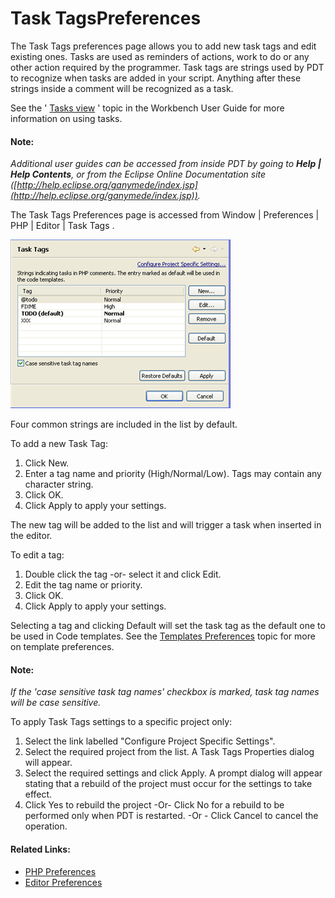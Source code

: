 # Task TagsPreferences

<!--context:task_tags_preferences-->

The Task Tags preferences page allows you to add new task tags and edit existing ones. Tasks are used as reminders of actions, work to do or any other action required by the programmer. Task tags are strings used by PDT to recognize when tasks are added in your script. Anything after these strings inside a comment will be recognized as a task.

See the ' [Tasks view](PLUGINS_ROOT/org.eclipse.platform.doc.user/concepts/ctskview.htm)  ' topic in the  Workbench User Guide for more information on using tasks.

#### Note:

_Additional user guides can be accessed from inside PDT by going to **Help | Help Contents**, or from the Eclipse Online Documentation site ([http://help.eclipse.org/ganymede/index.jsp](http://help.eclipse.org/ganymede/index.jsp))._

The Task Tags Preferences page is accessed from Window | Preferences | PHP | Editor | Task Tags .

![task_tags.png](images/task_tags.png "task_tags.png")

Four common strings are included in the list by default.

<!--ref-start-->

To add a new Task Tag:

 1. Click New.
 2. Enter a tag name and priority (High/Normal/Low). Tags may contain any character string.
 3. Click OK.
 4. Click Apply to apply your settings.

The new tag will be added to the list and will trigger a task when inserted in the editor.

<!--ref-end-->

<!--ref-start-->

To edit a tag:

 1. Double click the tag -or- select it and click Edit.
 2. Edit the tag name or priority.
 3. Click OK.
 4. Click Apply to apply your settings.

<!--ref-end-->

Selecting a tag and clicking Default will set the task tag as the default one to be used in Code templates. See the [Templates Preferences](064-templates.md) topic for more on template preferences.

#### Note:

_If the 'case sensitive task tag names' checkbox is marked, task tag names will be case sensitive._

<!--ref-start-->

To apply Task Tags settings to a specific project only:

 1. Select the link labelled "Configure Project Specific Settings".
 2. Select the required project from the list.  A Task Tags Properties dialog will appear.
 3. Select the required settings and click Apply.  A prompt dialog will appear stating that a rebuild of the project must occur for the settings to take effect.
 4. Click Yes to rebuild the project  -Or- Click No for a rebuild to be performed only when PDT is restarted.  -Or - Click Cancel to cancel the operation.

<!--ref-end-->

<!--links-start-->

#### Related Links:

 * [PHP Preferences](../../../032-reference/032-preferences/000-index.md)
 * [Editor Preferences](000-index.md)

<!--links-end-->
